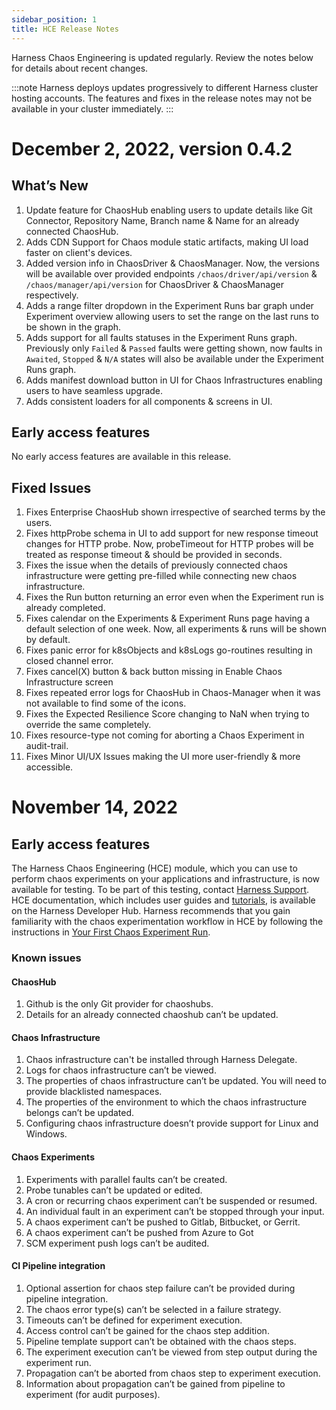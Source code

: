 ```yaml
---
sidebar_position: 1
title: HCE Release Notes
---
```


Harness Chaos Engineering is updated regularly. Review the notes below for details about recent changes. 

:::note
Harness deploys updates progressively to different Harness cluster hosting accounts. The features and fixes in the release notes may not be available in your cluster immediately.
:::

# December 2, 2022, version 0.4.2

## What’s New

1. Update feature for ChaosHub enabling users to update details like Git Connector, Repository Name, Branch name & Name for an already connected ChaosHub.
2. Adds CDN Support for Chaos module static artifacts, making UI load faster on client's devices.
3. Added version info in ChaosDriver & ChaosManager. Now, the versions will be available over provided endpoints `/chaos/driver/api/version` & `/chaos/manager/api/version` for ChaosDriver & ChaosManager respectively.
4. Adds a range filter dropdown in the Experiment Runs bar graph under Experiment overview allowing users to set the range on the last runs to be shown in the graph.
5. Adds support for all faults statuses in the Experiment Runs graph. Previously only `Failed` & `Passed` faults were getting shown, now faults in `Awaited`, `Stopped` & `N/A` states will also be available under the Experiment Runs graph.
6. Adds manifest download button in UI for Chaos Infrastructures enabling users to have seamless upgrade.
7. Adds consistent loaders for all components & screens in UI.

## Early access features

No early access features are available in this release.

## Fixed Issues

1. Fixes Enterprise ChaosHub shown irrespective of searched terms by the users.
2. Fixes httpProbe schema in UI to add support for new response timeout changes for HTTP probe. Now, probeTimeout for HTTP probes will be treated as response timeout & should be provided in seconds.
3. Fixes the issue when the details of previously connected chaos infrastructure were getting pre-filled while connecting new chaos infrastructure.
4. Fixes the Run button returning an error even when the Experiment run is already completed.
5. Fixes calendar on the Experiments & Experiment Runs page having a default selection of one week. Now, all experiments & runs will be shown by default.
6. Fixes panic error for k8sObjects and k8sLogs go-routines resulting in closed channel error.
7. Fixes cancel(X) button & back button missing in Enable Chaos Infrastructure screen
8. Fixes repeated error logs for ChaosHub in Chaos-Manager when it was not available to find some of the icons.
9. Fixes the Expected Resilience Score changing to NaN when trying to override the same completely.
10. Fixes resource-type not coming for aborting a Chaos Experiment in audit-trail.
11. Fixes Minor UI/UX Issues making the UI more user-friendly & more accessible.

# November 14, 2022

## Early access features

The Harness Chaos Engineering (HCE) module, which you can use to perform chaos experiments on your applications and infrastructure, is now available for testing. To be part of this testing, contact [Harness Support](mailto:support@harness.io). HCE documentation, which includes user guides and [tutorials](https://developer.harness.io/tutorials/run-chaos-experiments), is available on the Harness Developer Hub. Harness recommends that you gain familiarity with the chaos experimentation workflow in HCE by following the instructions in [Your First Chaos Experiment Run](https://developer.harness.io/tutorials/run-chaos-experiments/first-chaos-engineering).

### Known issues

#### ChaosHub

1. Github is the only Git provider for chaoshubs.
2. Details for an already connected chaoshub can’t be updated.

#### Chaos Infrastructure

1. Chaos infrastructure can't be installed through Harness Delegate.
2. Logs for chaos infrastructure can’t be viewed.
3. The properties of chaos infrastructure can’t be updated. You will need to provide blacklisted namespaces.
4. The properties of the environment to which the chaos infrastructure belongs can’t be updated.
5. Configuring chaos infrastructure doesn’t provide support for Linux and Windows.
 
#### Chaos Experiments

1. Experiments with parallel faults can’t be created.
2. Probe tunables can’t be updated or edited.
3. A cron or recurring chaos experiment can’t be suspended or resumed.
4. An individual fault in an experiment can’t be stopped through your input.
5. A chaos experiment can’t be pushed to Gitlab, Bitbucket, or Gerrit.
6. A chaos experiment can’t be pushed from Azure to Got
7. SCM experiment push logs can’t be audited.

#### CI Pipeline integration

1. Optional assertion for chaos step failure can’t be provided during pipeline integration.
2. The chaos error type(s) can’t be selected in a failure strategy.
3. Timeouts can’t be defined for experiment execution.
4. Access control can’t be gained for the chaos step addition.
5. Pipeline template support can’t be obtained with the chaos steps.
6. The experiment execution can’t be viewed from step output during the experiment run.
7. Propagation can’t be aborted from chaos step to experiment execution.
8. Information about propagation can’t be gained from pipeline to experiment (for audit purposes).